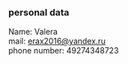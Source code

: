 ### personal data

Name: Valera </br>
mail: erax2016@yandex.ru </br>
phone number: 49274348723 </br>
